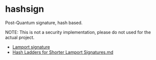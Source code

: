 hashsign
========

Post-Quantum signature, hash based.

NOTE: This is not a security implementation, please do not used for the actual project.

* [Lamport signature](https://en.wikipedia.org/wiki/Lamport_signature#Short_keys_and_signature)
* [Hash Ladders for Shorter Lamport Signatures.md](https://gist.github.com/karlgluck/8412807)
